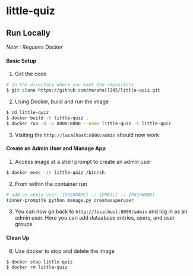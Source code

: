 # little-quiz

## Run Locally
*Note : Requires Docker*

#### Basic Setup
1. Get the code
```bash
# in the directory where you want the repository
$ git clone https://github.com/marshall245/little-quiz.git
```


2. Using Docker, build and run the image
```bash
$ cd little-quiz
$ docker build -t little-quiz .
$ docker run -d -p 8000:8000 --name little-quiz -t little-quiz
```


3. Visiting the `http://localhost:8000/admin` should now work


#### Create an Admin User and Manage App
1. Access image at a shell prompt to create an admin user
```bash
$ docker exec -it little-quiz /bin/sh
```


2. From within the container run
```bash
# add an admin user; {USERNAME} :: {EMAIL} :: {PASSWORD}
(inner-prompt)$ python manage.py createsuperuser
```


3. You can now go back to `http://localhost:8000/admin` and log in as an admin user. Here you can add dataabase entries, users, and user groups.


#### Clean Up
6. Use docker to stop and delete the image
```bash
$ docker stop little-quiz
$ docker rm little-quiz
```

